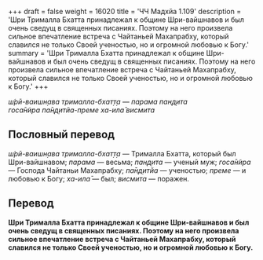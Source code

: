 +++
draft = false
weight = 16020
title = 'ЧЧ Мадхйа 1.109'
description = 'Шри Трималла Бхатта принадлежал к общине Шри-вайшнавов и был очень сведущ в священных писаниях. Поэтому на него произвела сильное впечатление встреча с Чайтаньей Махапрабху, который славился не только Своей ученостью, но и огромной любовью к Богу.'
summary = 'Шри Трималла Бхатта принадлежал к общине Шри-вайшнавов и был очень сведущ в священных писаниях. Поэтому на него произвела сильное впечатление встреча с Чайтаньей Махапрабху, который славился не только Своей ученостью, но и огромной любовью к Богу.'
+++

_ш́рӣ-ваишн̣ава трималла-бхат̣т̣а — парама пан̣д̣ита  
госа̄н̃ира па̄н̣д̣итйа-преме ха-ила̄ висмита_

## Пословный перевод

_ш́рӣ_\-_ваишн̣ава_ _трималла_\-_бхат̣т̣а_ — Трималла Бхатта, который был Шри-вайшнавом; _парама_ — весьма; _пан̣д̣ита_ — ученый муж; _госа̄н̃ира_ — Господа Чайтаньи Махапрабху; _па̄н̣д̣итйа_ — ученостью; _преме_ — и любовью к Богу; _ха_\-_ила̄_ — был; _висмита_ — поражен.

## Перевод

**Шри Трималла Бхатта принадлежал к общине Шри-вайшнавов и был очень сведущ в священных писаниях. Поэтому на него произвела сильное впечатление встреча с Чайтаньей Махапрабху, который славился не только Своей ученостью, но и огромной любовью к Богу.**
